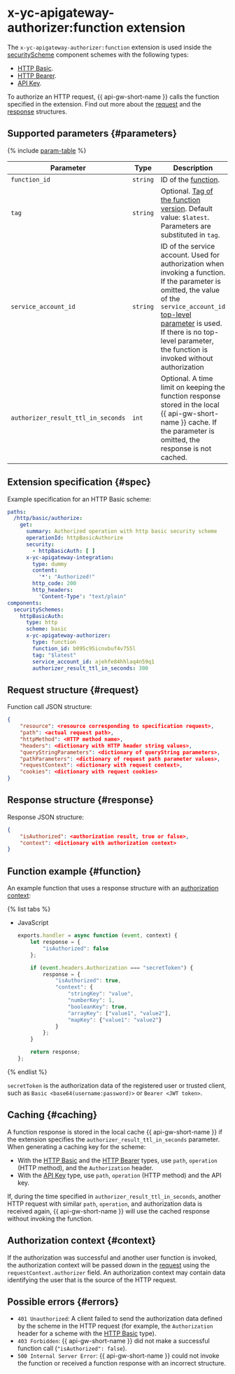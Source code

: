 # x-yc-apigateway-authorizer:function extension

The `x-yc-apigateway-authorizer:function` extension is used inside the [securityScheme](https://swagger.io/docs/specification/authentication/) component schemes with the following types:

* [HTTP Basic](https://swagger.io/docs/specification/authentication/basic-authentication/).
* [HTTP Bearer](https://swagger.io/docs/specification/authentication/bearer-authentication/).
* [API Key](https://swagger.io/docs/specification/authentication/api-keys/).

To authorize an HTTP request, {{ api-gw-short-name }} calls the function specified in the extension. Find out more about the [request](#request) and the [response](#response) structures.

## Supported parameters {#parameters}

{% include [param-table](../../../_includes/api-gateway/parameters-table.md) %}

| Parameter | Type | Description
----|----|----
`function_id` | `string` | ID of the [function](../../../functions/concepts/function.md).
`tag` | `string` | Optional. [Tag of the function version](../../../functions/concepts/function.md#tag). Default value: `$latest`.<br>Parameters are substituted in `tag`.
`service_account_id` | `string` | ID of the service account. Used for authorization when invoking a function. If the parameter is omitted, the value of the `service_account_id` [top-level parameter](./index.md#top-level) is used. If there is no top-level parameter, the function is invoked without authorization
`authorizer_result_ttl_in_seconds` | `int` | Optional. A time limit on keeping the function response stored in the local {{ api-gw-short-name }} cache. If the parameter is omitted, the response is not cached.

## Extension specification {#spec}

Example specification for an HTTP Basic scheme:

```yaml
paths:
  /http/basic/authorize:
    get:
      summary: Authorized operation with http basic security scheme
      operationId: httpBasicAuthorize
      security:
        - httpBasicAuth: [ ]
      x-yc-apigateway-integration:
        type: dummy
        content:
          '*': "Authorized!"
        http_code: 200
        http_headers:
          'Content-Type': "text/plain"
components:
  securitySchemes:
    httpBasicAuth:
      type: http
      scheme: basic
      x-yc-apigateway-authorizer:
        type: function
        function_id: b095c95icnvbuf4v755l
        tag: "$latest"
        service_account_id: ajehfe84hhlaq4n59q1
        authorizer_result_ttl_in_seconds: 300
```

## Request structure {#request}

Function call JSON structure:

```json
{
    "resource": <resource corresponding to specification request>,
    "path": <actual request path>,
    "httpMethod": <HTTP method name>,
    "headers": <dictionary with HTTP header string values>,
    "queryStringParameters": <dictionary of queryString parameters>,
    "pathParameters": <dictionary of request path parameter values>,
    "requestContext": <dictionary with request context>,
    "cookies": <dictionary with request cookies>
}
```

## Response structure {#response}

Response JSON structure:

```json
{
    "isAuthorized": <authorization result, true or false>,
    "context": <dictionary with authorization context>
}
```

## Function example {#function}

An example function that uses a response structure with an [authorization context](#context):

{% list tabs %}

- JavaScript

  ```js
  exports.handler = async function (event, context) {
      let response = {
          "isAuthorized": false
      };

      if (event.headers.Authorization === "secretToken") {
          response = {
              "isAuthorized": true,
              "context": {
                  "stringKey": "value",
                  "numberKey": 1,
                  "booleanKey": true,
                  "arrayKey": ["value1", "value2"],
                  "mapKey": {"value1": "value2"}
              }
          };
      }

      return response;
  };
  ```

{% endlist %}

`secretToken` is the authorization data of the registered user or trusted client, such as `Basic <base64(username:password)>` or `Bearer <JWT token>`.

## Caching {#caching}

A function response is stored in the local cache {{ api-gw-short-name }} if the extension specifies the `authorizer_result_ttl_in_seconds` parameter. When generating a caching key for the scheme:
* With the [HTTP Basic](https://swagger.io/docs/specification/authentication/basic-authentication/) and the [HTTP Bearer](https://swagger.io/docs/specification/authentication/bearer-authentication/) types, use `path`, `operation` (HTTP method), and the `Authorization` header.
* With the [API Key](https://swagger.io/docs/specification/authentication/api-keys/) type, use `path`, `operation` (HTTP method) and the API key.

If, during the time specified in `authorizer_result_ttl_in_seconds`, another HTTP request with similar `path`, `operation`, and authorization data is received again, {{ api-gw-short-name }} will use the cached response without invoking the function.

## Authorization context {#context}

If the authorization was successful and another user function is invoked, the authorization context will be passed down in the [request](../../../functions/concepts/function-invoke.md#request) using the `requestContext.authorizer` field. An authorization context may contain data identifying the user that is the source of the HTTP request.

## Possible errors {#errors}

* `401 Unauthorized`: A client failed to send the authorization data defined by the scheme in the HTTP request (for example, the `Authorization` header for a scheme with the [HTTP Basic](https://swagger.io/docs/specification/authentication/basic-authentication/) type).
* `403 Forbidden`: {{ api-gw-short-name }} did not make a successful function call (`"isAuthorized": false`).
* `500 Internal Server Error`: {{ api-gw-short-name }} could not invoke the function or received a function response with an incorrect structure.

